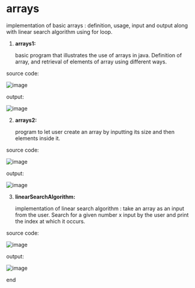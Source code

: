 # arrays
implementation of basic arrays : definition, usage, input and output along with linear search algorithm using for loop.

1. **arrays1:**

   basic program that illustrates the use of arrays in java. Definition of array, and retrieval of elements of array using different ways.

source code:

![image](https://github.com/raghav20232023/arrays/assets/153320363/2eb5c197-7419-4084-96c4-50feb292a0de)

output:

![image](https://github.com/raghav20232023/arrays/assets/153320363/5e48cc27-c8f1-474c-ba14-c5e6b2e1b329)

2. **arrays2:**

   program to let user create an array by inputting its size and then elements inside it.

source code:

![image](https://github.com/raghav20232023/arrays/assets/153320363/9ef376e7-d960-4086-9e83-1e287fc82b6e)

output:

![image](https://github.com/raghav20232023/arrays/assets/153320363/7f152867-3f04-4393-ae7e-47e5dfa1485e)

3. **linearSearchAlgorithm:**

   implementation of linear search algorithm : take an array as an input from the user. Search for a given number x input by the user and print the index at which it occurs.

source code:

![image](https://github.com/raghav20232023/arrays/assets/153320363/c3fe79d1-7b9f-4b4e-a88f-68bad66af75b)

output:

![image](https://github.com/raghav20232023/arrays/assets/153320363/7788e552-312a-41cb-8362-b45388d0c40d)

end





